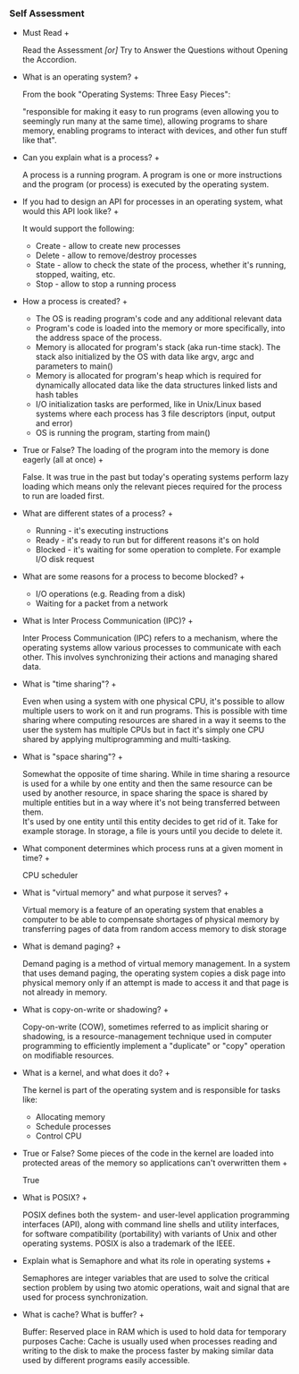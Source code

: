 ### Self Assessment

+ Must Read +

    Read the Assessment *[or]* Try to Answer the Questions without Opening the Accordion.

+ What is an operating system? +

    From the book "Operating Systems: Three Easy Pieces":

    "responsible for making it easy to run programs (even allowing you to seemingly run many at the same time), allowing programs to share memory, enabling programs to interact with devices, and other fun stuff like that".

+ Can you explain what is a process? +

    A process is a running program. A program is one or more instructions and the program (or process) is executed by the operating system.


+ If you had to design an API for processes in an operating system, what would this API look like? +

    It would support the following:

    * Create - allow to create new processes
    * Delete - allow to remove/destroy processes
    * State - allow to check the state of the process, whether it's running, stopped, waiting, etc.
    * Stop - allow to stop a running process


+ How a process is created? +

  * The OS is reading program's code and any additional relevant data
  * Program's code is loaded into the memory or more specifically, into the address space of the process.
  * Memory is allocated for program's stack (aka run-time stack). The stack also initialized by the OS with data like argv, argc and parameters to main()
  * Memory is allocated for program's heap which is required for dynamically allocated data like the data structures linked lists and hash tables
  * I/O initialization tasks are performed, like in Unix/Linux based systems where each process has 3 file descriptors (input, output and error)
  * OS is running the program, starting from main()


+ True or False? The loading of the program into the memory is done eagerly (all at once) +

    False. It was true in the past but today's operating systems perform lazy loading which means only the relevant pieces required for the process to run are loaded first.


+ What are different states of a process? +

  * Running - it's executing instructions
  * Ready - it's ready to run but for different reasons it's on hold
  * Blocked - it's waiting for some operation to complete. For example I/O disk request


+ What are some reasons for a process to become blocked? +

  - I/O operations (e.g. Reading from a disk)
  - Waiting for a packet from a network


+ What is Inter Process Communication (IPC)? +

    Inter Process Communication (IPC) refers to a mechanism, where the operating systems allow various processes to communicate with each other. This involves synchronizing their actions and managing shared data.

+ What is "time sharing"? +

    Even when using a system with one physical CPU, it's possible to allow multiple users to work on it and run programs. This is possible with time sharing where computing resources are shared in a way it seems to the user the system has multiple CPUs but in fact it's simply one CPU shared by applying multiprogramming and multi-tasking.


+ What is "space sharing"? +

    Somewhat the opposite of time sharing. While in time sharing a resource is used for a while by one entity and then the same resource can be used by another resource, in space sharing the space is shared by multiple entities but in a way where it's not being transferred between them.<br>
    It's used by one entity until this entity decides to get rid of it. Take for example storage. In storage, a file is yours until you decide to delete it.


+ What component determines which process runs at a given moment in time? +

    CPU scheduler

+ What is "virtual memory" and what purpose it serves? +

    Virtual memory is a feature of an operating system that enables a computer to be able to compensate shortages of physical memory by transferring pages of data from random access memory to disk storage

+ What is demand paging? +

    Demand paging is a method of virtual memory management. In a system that uses demand paging, the operating system copies a disk page into physical memory only if an attempt is made to access it and that page is not already in memory.

+ What is copy-on-write or shadowing? +

    Copy-on-write (COW), sometimes referred to as implicit sharing or shadowing, is a resource-management technique used in computer programming to efficiently implement a "duplicate" or "copy" operation on modifiable resources.

+ What is a kernel, and what does it do? +

    The kernel is part of the operating system and is responsible for tasks like:

    * Allocating memory
    * Schedule processes
    * Control CPU


+ True or False? Some pieces of the code in the kernel are loaded into protected areas of the memory so applications can't overwritten them +

    True


+ What is POSIX? +

    POSIX defines both the system- and user-level application programming interfaces (API), along with command line shells and utility interfaces, for software compatibility (portability) with variants of Unix and other operating systems. POSIX is also a trademark of the IEEE.

+ Explain what is Semaphore and what its role in operating systems +
    
    Semaphores are integer variables that are used to solve the critical section problem by using two atomic operations, wait and signal that are used for process synchronization.

+ What is cache? What is buffer? +

    Buffer: Reserved place in RAM which is used to hold data for temporary purposes
    Cache: Cache is usually used when processes reading and writing to the disk to make the process faster by making similar data used by different programs easily accessible.

